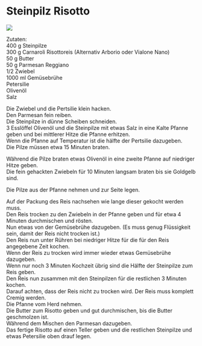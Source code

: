 # Steinpilz Risotto

![](https://radiatortwo.github.io/rezepte/pics/steinpilz_risotto.jpg)

Zutaten:\
400 g Steinpilze\
300 g Carnaroli Risottoreis (Alternativ Arborio oder Vialone Nano)\
50 g Butter\
50 g Parmesan Reggiano\
1/2 Zwiebel\
1000 ml Gemüsebrühe\
Petersilie\
Olivenöl\
Salz

Die Zwiebel und die Pertsilie klein hacken.\
Den Parmesan fein reiben.\
Die Steinpilze in dünne Scheiben schneiden.\
3 Esslöffel Olivenöl und die Steinpilze mit etwas Salz in eine Kalte Pfanne geben und bei mittlerer Hitze die Pfanne erhitzen.\
Wenn die Pfanne auf Temperatur ist die hälfte der Pertsilie dazugeben.\
Die Pilze müssen etwa 15 Minuten braten.

Während die Pilze braten etwas Olivenöl in eine zweite Pfanne auf niedriger Hitze geben.\
Die fein gehackten Zwiebeln für 10 Minuten langsam braten bis sie Goldgelb sind.

Die Pilze aus der Pfanne nehmen und zur Seite legen.

Auf der Packung des Reis nachsehen wie lange dieser gekocht werden muss.\
Den Reis trocken zu den Zwiebeln in der Pfanne geben und für etwa 4 Minuten durchmischen und rösten.\
Nun etwas von der Gemüsebrühe dazugeben. (Es muss genug Flüssigkeit sein, damit der Reis nicht trocken ist.)\
Den Reis nun unter Rühren bei niedriger Hitze für die für den Reis angegebene Zeit kochen.\
Wenn der Reis zu trocken wird immer wieder etwas Gemüsebrühe dazugeben.\
Wenn nur noch 3 Minuten Kochzeit übrig sind die Hälfte der Steinpilze zum Reis geben.\
Den Reis nun zusammen mit den Steinpilzen für die restlichen 3 Minuten kochen.\
Darauf achten, dass der Reis nicht zu trocken wird. Der Reis muss komplett Cremig werden.\
Die Pfanne vom Herd nehmen.\
Die Butter zum Risotto geben und gut durchmischen, bis die Butter geschmolzen ist.\
Während dem Mischen den Parmesan dazugeben.\
Das fertige Risotto auf einen Teller geben und die restlichen Steinpilze und etwas Petersilie oben drauf legen.